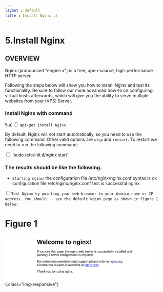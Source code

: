 ```yaml
---
layout : default
title : Install Nginx .5
---
```


# 5.Install Nginx

<h2>OVERVIEW</h2>

Nginx (pronounced "engine x") is a free, open-source, high-performance HTTP server.

Following the steps below will show you how to install Nginx and test its functionality. Be sure to follow our more advanced how-to on configuring virtual hosts afterwards, which will give you the ability to serve multiple websites from your (VPS) Server.

<h3>Install Nginx with command</h3>

5.a)<input type="checkbox" class="sidebar-checkbox" id="sidebar-checkbox">
`apt-get install Nginx`

By default, Nginx will not start automatically, so you need to use the following command. Other valid options are `stop` and `restart`.
 To restart we need to run the following command:

 <input type="checkbox" class="sidebar-checkbox" id="sidebar-checkbox">
 `sudo /etc/init.d/nginx start`

<h3>The results should be like the following.</h3>

* `Starting nginx`:
 the configuration file /etc/nginx/nginx.conf syntax is ok
configuration file /etc/nginx/nginx.conf test is successful nginx.

<input type="checkbox" class="sidebar-checkbox" id="sidebar-checkbox">`Test Nginx by pointing your web browser to your domain name or IP address. You should    see the default Nginx page as shown in Figure 1 below: `

# Figure 1
![image-title-here](/img/posts_Schematics/Checkifnginxisinstalled.png){:class="img-responsive"}
